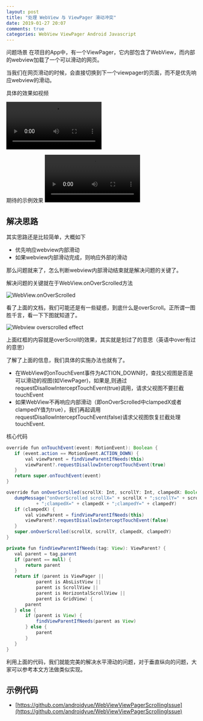 ```yaml
---
layout: post
title: "处理 WebView 与 ViewPager 滑动冲突"
date: 2019-01-27 20:07
comments: true
categories: WebView ViewPager Android Javascript
---
```

问题场景
在项目的App中，有一个ViewPager，它内部包含了WebView，而内部的webview加载了一个可以滑动的网页。

当我们在网页滑动的时候，会直接切换到下一个viewpager的页面，而不是优先响应webview的滑动。

<!--more-->

具体的效果如视频

<video style="width:50%"   controls>
  <source src="https://asset.droidyue.com/video/web_scroll_bad.mp4" type="video/mp4">
</video>



期待的示例效果
<video style="width:50%"   controls>
  <source src="https://asset.droidyue.com/video/web_scroll_good.mp4" type="video/mp4">
</video>



## 解决思路
其实思路还是比较简单，大概如下

  * 优先响应webview内部滑动
  * 如果webview内部滑动完成，则响应外部的滑动

那么问题就来了，怎么判断webview内部滑动结束就是解决问题的关键了。

解决问题的关键就在于WebView.onOverScrolled方法

![WebView.onOverScrolled](https://asset.droidyue.com/image/overscrolled_webview.png)

看了上面的文档，我们可能还是有一些疑惑，到底什么是overScroll。正所谓一图胜千言，看一下下图就知道了。

![Webview overscrolled effect](https://asset.droidyue.com/image/overscroll_effect.png)

上面红框的内容就是overScroll的效果，其实就是划过了的意思（英语中over有过的意思）

了解了上面的信息，我们具体的实施办法也就有了。

  * 在WebView的onTouchEvent事件为ACTION_DOWN时，查找父视图是否是可以滑动的视图(如ViewPager)，如果是,则通过requestDisallowInterceptTouchEvent(true)调用，请求父视图不要拦截touchEvent
  * 如果WebView不再响应内部滑动（即onOverScrolled中clampedX或者clampedY值为true），我们再起调用requestDisallowInterceptTouchEvent(false)请求父视图恢复拦截处理touchEvent.


核心代码
```java
override fun onTouchEvent(event: MotionEvent): Boolean {
   if (event.action == MotionEvent.ACTION_DOWN) {
       val viewParent = findViewParentIfNeeds(this)
       viewParent?.requestDisallowInterceptTouchEvent(true)
   }
   return super.onTouchEvent(event)
}

override fun onOverScrolled(scrollX: Int, scrollY: Int, clampedX: Boolean, clampedY: Boolean) {
   dumpMessage("onOverScrolled scrollX=" + scrollX + ";scrollY=" + scrollY
           + ";clampedX=" + clampedX + ";clampedY=" + clampedY)
   if (clampedX) {
       val viewParent = findViewParentIfNeeds(this)
       viewParent?.requestDisallowInterceptTouchEvent(false)
   }
   super.onOverScrolled(scrollX, scrollY, clampedX, clampedY)
}

private fun findViewParentIfNeeds(tag: View): ViewParent? {
   val parent = tag.parent
   if (parent == null) {
       return parent
   }
   return if (parent is ViewPager ||
           parent is AbsListView ||
           parent is ScrollView ||
           parent is HorizontalScrollView ||
           parent is GridView) {
       parent
   } else {
       if (parent is View) {
           findViewParentIfNeeds(parent as View)
       } else {
           parent
       }
   }
}

```

利用上面的代码，我们就能完美的解决水平滑动的问题，对于垂直纵向的问题，大家可以参考本文方法做类似实现。

## 示例代码
  * [https://github.com/androidyue/WebViewViewPagerScrollingIssue](https://github.com/androidyue/WebViewViewPagerScrollingIssue)
